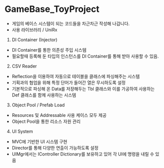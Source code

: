 # GameBase_ToyProject
* 게임의 베이스 시스템이 되는 코드들을 차근차근 작성해 나갑니다.
* 사용 라이브러리 / UniRx

1. DI Container (Injector)
- DI Container를 통한 의존성 주입 시스템
- 필요할때 등록해 둔 타입의 인스턴스를 DI Container를 통해 받아 사용할 수 있음.
2. CSV Reader
- Reflection을 이용하여 자동으로 테이블을 클래스에 파싱해주는 시스템
- 기획과의 협업을 위해 특정 단어가 들어간 열은 무시하도록 설정
- 기본적으로 파싱해 온 Data를 저장해두는 Tbl 클래스와 이를 가공하여 사용하는 Def 클래스를 함께 사용하는 시스템
3. Object Pool / Prefab Load
- Resources 및 Addressable 사용 케이스 모두 제공
- Object Pool을 통한 리소스 자원 관리
4. UI System
- MVC에 기반한 UI 시스템 구현
- Director를 통해 다양한 연출이 가능하도록 설정
- UIMgr에서는 IController Dictionary를 보유하고 있어 각 UI에 명령을 내릴 수 있음 
